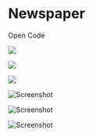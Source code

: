 # Newspaper
Open Code

![](http:/media.giphy.com/media/APq0XFdvcrrSbUQAkv/giphy.gif)

![](http://media.giphy.com/media/YWWgtGkP2KWVlsTpfr/giphy.gif)

![](http://media.giphy.com/media/APq0XFdvcrrSbUQAkv/giphy.gif)

![Screenshot](https://lh3.googleusercontent.com/rEN1WU9UQBjgqXeHDXxYK158CE53ZdWkOk3mDcjP5Ef6_2WN7QnJOHrzjgPyJJkyOw=w3384-h1604-rw)

![Screenshot](https://lh3.googleusercontent.com/wdoKMN39C75SzwOK9mJ08Bathd5ZhO9bfurvEHUmty366mC7ebjJsNrXNwQmE_uen4o=w3384-h1604-rw)

![Screenshot](https://lh3.googleusercontent.com/wAFMQbhWZQJ7CTZUDY5OqBb2i1LPDlGooH4wp4LlXMkvSR9CAaPIcAqrSdAOKwHhHOg=w3384-h1604-rw)
